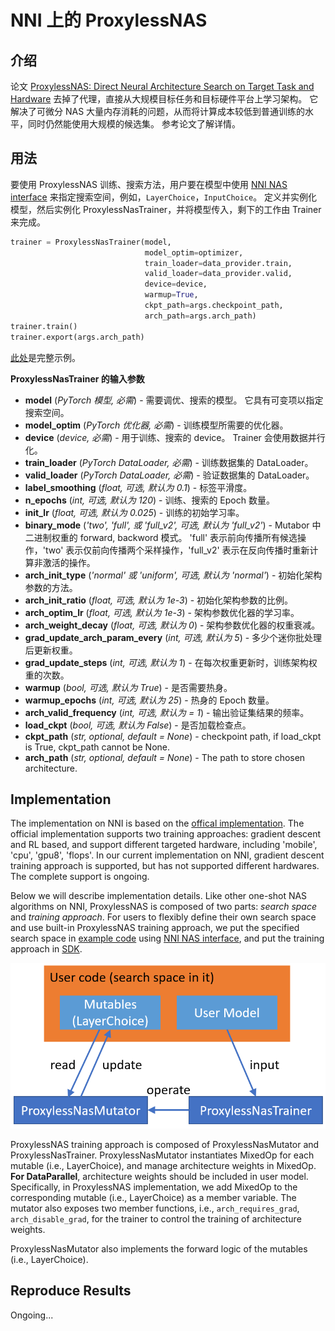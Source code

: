 # NNI 上的 ProxylessNAS

## 介绍

论文 [ProxylessNAS: Direct Neural Architecture Search on Target Task and Hardware](https://arxiv.org/pdf/1812.00332.pdf) 去掉了代理，直接从大规模目标任务和目标硬件平台上学习架构。 它解决了可微分 NAS 大量内存消耗的问题，从而将计算成本较低到普通训练的水平，同时仍然能使用大规模的候选集。 参考论文了解详情。

## 用法

要使用 ProxylessNAS 训练、搜索方法，用户要在模型中使用 [NNI NAS interface](NasGuide.md) 来指定搜索空间，例如，`LayerChoice`，`InputChoice`。 定义并实例化模型，然后实例化 ProxylessNasTrainer，并将模型传入，剩下的工作由 Trainer 来完成。
```python
trainer = ProxylessNasTrainer(model,
                              model_optim=optimizer,
                              train_loader=data_provider.train,
                              valid_loader=data_provider.valid,
                              device=device,
                              warmup=True,
                              ckpt_path=args.checkpoint_path,
                              arch_path=args.arch_path)
trainer.train()
trainer.export(args.arch_path)
```
[此处](https://github.com/microsoft/nni/tree/master/examples/nas/proxylessnas)是完整示例。

**ProxylessNasTrainer 的输入参数**

* **model** (*PyTorch 模型, 必需*) - 需要调优、搜索的模型。 它具有可变项以指定搜索空间。
* **model_optim** (*PyTorch 优化器, 必需*) - 训练模型所需要的优化器。
* **device** (*device, 必需*) - 用于训练、搜索的 device。 Trainer 会使用数据并行化。
* **train_loader** (*PyTorch DataLoader, 必需*) - 训练数据集的 DataLoader。
* **valid_loader** (*PyTorch DataLoader, 必需*) - 验证数据集的 DataLoader。
* **label_smoothing** (*float, 可选, 默认为 0.1*) - 标签平滑度。
* **n_epochs** (*int, 可选, 默认为 120*) - 训练、搜索的 Epoch 数量。
* **init_lr** (*float, 可选, 默认为 0.025*) - 训练的初始学习率。
* **binary_mode** (*'two', 'full', 或 'full_v2', 可选, 默认为 'full_v2'*) - Mutabor 中二进制权重的 forward, backword 模式。 'full' 表示前向传播所有候选操作，'two' 表示仅前向传播两个采样操作，'full_v2' 表示在反向传播时重新计算非激活的操作。
* **arch_init_type** (*'normal' 或 'uniform', 可选, 默认为 'normal'*) - 初始化架构参数的方法。
* **arch_init_ratio** (*float, 可选, 默认为 1e-3*) - 初始化架构参数的比例。
* **arch_optim_lr** (*float, 可选, 默认为 1e-3*) - 架构参数优化器的学习率。
* **arch_weight_decay** (*float, 可选, 默认为 0*) - 架构参数优化器的权重衰减。
* **grad_update_arch_param_every** (*int, 可选, 默认为 5*) - 多少个迷你批处理后更新权重。
* **grad_update_steps** (*int, 可选, 默认为 1*) - 在每次权重更新时，训练架构权重的次数。
* **warmup** (*bool, 可选, 默认为 True*) - 是否需要热身。
* **warmup_epochs** (*int, 可选, 默认为 25*) - 热身的 Epoch 数量。
* **arch_valid_frequency** (*int, 可选, 默认为 = 1*) - 输出验证集结果的频率。
* **load_ckpt** (*bool, 可选, 默认为 False*) - 是否加载检查点。
* **ckpt_path** (*str, optional, default = None*) - checkpoint path, if load_ckpt is True, ckpt_path cannot be None.
* **arch_path** (*str, optional, default = None*) - The path to store chosen architecture.


## Implementation

The implementation on NNI is based on the [offical implementation](https://github.com/mit-han-lab/ProxylessNAS). The official implementation supports two training approaches: gradient descent and RL based, and support different targeted hardware, including 'mobile', 'cpu', 'gpu8', 'flops'. In our current implementation on NNI, gradient descent training approach is supported, but has not supported different hardwares. The complete support is ongoing.

Below we will describe implementation details. Like other one-shot NAS algorithms on NNI, ProxylessNAS is composed of two parts: *search space* and *training approach*. For users to flexibly define their own search space and use built-in ProxylessNAS training approach, we put the specified search space in [example code](https://github.com/microsoft/nni/tree/master/examples/nas/proxylessnas) using [NNI NAS interface](NasGuide.md), and put the training approach in [SDK](https://github.com/microsoft/nni/tree/master/src/sdk/pynni/nni/nas/pytorch/proxylessnas).

![](../../img/proxylessnas.png)

ProxylessNAS training approach is composed of ProxylessNasMutator and ProxylessNasTrainer. ProxylessNasMutator instantiates MixedOp for each mutable (i.e., LayerChoice), and manage architecture weights in MixedOp. **For DataParallel**, architecture weights should be included in user model. Specifically, in ProxylessNAS implementation, we add MixedOp to the corresponding mutable (i.e., LayerChoice) as a member variable. The mutator also exposes two member functions, i.e., `arch_requires_grad`, `arch_disable_grad`, for the trainer to control the training of architecture weights.

ProxylessNasMutator also implements the forward logic of the mutables (i.e., LayerChoice).

## Reproduce Results

Ongoing...
